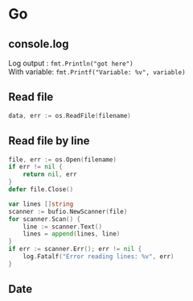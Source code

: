 # Go

## console.log

Log output   : `fmt.Println("got here")`  
With variable: `fmt.Printf("Variable: %v", variable)`


## Read file

```go
data, err := os.ReadFile(filename)
```

## Read file by line

```go
file, err := os.Open(filename)
if err != nil {
    return nil, err
}
defer file.Close()

var lines []string
scanner := bufio.NewScanner(file)
for scanner.Scan() {
    line := scanner.Text()
    lines = append(lines, line)
}
if err := scanner.Err(); err != nil {
    log.Fatalf("Error reading lines: %v", err)
}
```

## Date
